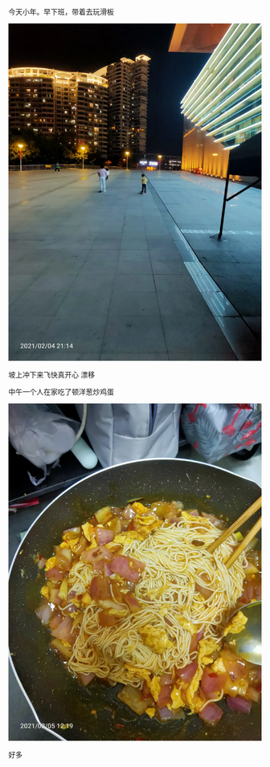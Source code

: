 今天小年。早下班，带着去玩滑板

![](../../img/6904315-e42524ef2fb0d39e.jpg)

坡上冲下来飞快真开心
漂移


中午一个人在家吃了顿洋葱炒鸡蛋

![](../../img/6904315-1f33950d3c135a82.jpg)

好多
